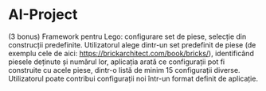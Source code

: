 # AI-Project

(3 bonus) Framework pentru Lego: configurare set de piese, selecție din construcții predefinite.
Utilizatorul alege dintr-un set predefinit de piese (de exemplu cele de aici: https://brickarchitect.com/book/bricks/), 
identificând piesele deținute și numărul lor, aplicația arată ce configurații pot fi construite cu acele piese, 
dintr-o listă de minim 15 configurații diverse. Utilizatorul poate contribui configurații noi într-un format definit de aplicație.  
